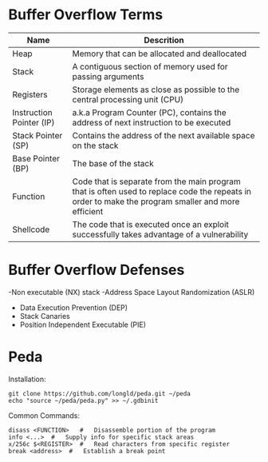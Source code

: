 # Buffer Overflow Terms
| Name | Descrition |
| - | - |
|Heap|Memory that can be allocated and deallocated|
|Stack|A contiguous section of memory used for passing arguments|
|Registers|Storage elements as close as possible to the central processing unit (CPU)|
|Instruction Pointer (IP)|a.k.a Program Counter (PC), contains the address of next instruction to be executed|
|Stack Pointer (SP)|Contains the address of the next available space on the stack|
|Base Pointer (BP)|The base of the stack|
|Function|Code that is separate from the main program that is often used to replace code the repeats in order to make the program smaller and more efficient|
|Shellcode|The code that is executed once an exploit successfully takes advantage of a vulnerability|

# Buffer Overflow Defenses
-Non executable (NX) stack
-Address Space Layout Randomization (ASLR)
- Data Execution Prevention (DEP)
- Stack Canaries
- Position Independent Executable (PIE)

# Peda
Installation:
```
git clone https://github.com/longld/peda.git ~/peda
echo "source ~/peda/peda.py" >> ~/.gdbinit
```
Common Commands:
```
disass <FUNCTION>   #   Disassemble portion of the program
info <...>  #   Supply info for specific stack areas
x/256c $<REGISTER>  #   Read characters from specific register
break <address>  #   Establish a break point
```
